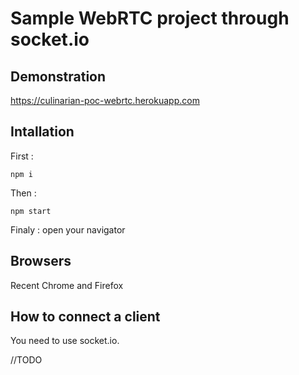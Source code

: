# Sample WebRTC project through socket.io

## Demonstration

https://culinarian-poc-webrtc.herokuapp.com

## Intallation

First :
```
npm i
```

Then :
```
npm start
```
Finaly : open your navigator

## Browsers

Recent Chrome and Firefox

## How to connect a client 

You need to use socket.io.

//TODO

